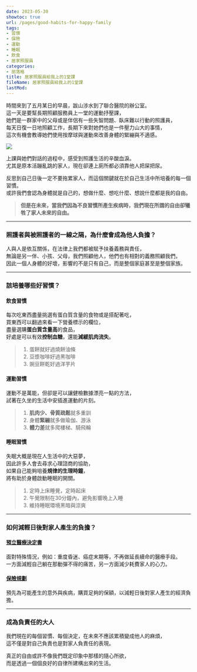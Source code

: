 ```yaml
---
date: 2023-05-30
showtoc: true
url: /pages/good-habits-for-happy-family
tags:
- 習慣
- 保險
- 運動
- 睡眠
- 飲食
- 居家照服員
categories:
- 部落格
title: 居家照服員給我上的1堂課
fileName: 居家照服員給我上的1堂課
lastMod: 
---
```

時間來到了五月某日的早晨，跋山涉水到了聯合醫院的辦公室。  
這一天是要幫長期照顧服務員上一堂的運動抒壓課，  
她們是一群家中的父母或是伴侶有一些失智問題、臥床難以行動的照護員，    
每天日復一日地照顧工作，長期下來對她們也是一件壓力山大的事情，  
這次有機會教導她們使用按摩球與運動來改善身體的緊繃與不適感。  
  
![](https://cdn.jsdelivr.net/gh/xiang0805/blogimage@main/img/%e5%b1%85%e5%ae%b6%e7%85%a7%e6%9c%8d%e5%93%a1%e7%b5%a6%e6%88%91%e4%b8%8a%e7%9a%841%e5%a0%82%e8%aa%b2-2.jpg)

上課與她們對話的過程中，感受到照護生活的辛酸血淚。  
尤其是原本活蹦亂跳的家人，現在卻連上廁所都必須靠他人把屎把尿。    
  
反思到自己日後一定不要拖累家人，而這個關鍵就在於自己生活中所培養的每一個習慣。  
或許我們會認為身體就是自己的，想做什麼、想吃什麼、想說什麼都是我的自由。   
    
>**但是在未來，當我們因為不良習慣所產生疾病時，我們現在所謂的自由卻犧牲了家人未來的自由。**

---

### 照護者與被照護者的一線之隔，為什麼會成為他人負擔？

人與人是依互關係，在法律上我們都被賦予扶養義務與責任，  
無論是另一伴、小孩、父母，我們照顧他人，他們也有相對的義務照顧我們，    
因此一個人身體的好壞，影響的不是只有自己，而是整個家庭甚至是整個家族。

---

### 該培養哪些好習慣？

#### 飲食習慣

每次吃東西盡量挑選有蛋白質含量的食物或是搭配著吃，  
買東西可以翻過來看一下營養標示的欄位，  
盡量選購**蛋白質含量高**的食品，  
好處是可以有效**控制血糖**，還能**減緩肌肉流失**。  
>1. 蛋餅就好過燒餅油條
>2. 豆漿咖啡好過黑咖啡
>3. 豌豆餅乾好過洋芋片

#### 運動習慣

運動不是萬能，但卻是可以讓健檢數據漂亮一點的方法，   
試著在久坐的生活中安插進運動的片刻。  
>1. **肌肉少、骨質疏鬆**就多重訓
>2. 身體**緊繃**就多做瑜伽、游泳
>3. **體力差**就多爬樓梯、騎飛輪

#### 睡眠習慣

失眠大概是現在人生活中的大惡夢，   
因此許多人會去尋求心理諮商的協助，  
如果自己能夠培養**規律的生理時鐘**，  
將有助於身體啟動睡眠的開關。  
>1. 定時上床睡覺，定時起床
>2. 午覺限制在30分鐘內，避免影響晚上入睡
>3. 維持睡眠環境黑暗與涼爽

---

### 如何減輕日後對家人產生的負擔？

#### [預立醫療決定書](https://tpech.gov.taipei/News_Content.aspx?n=37966ABD1666E9E1&sms=E78887F108B43780&s=067DBB46C1D36993)

面對特殊情況，例如：重度昏迷、癌症末期等，不再做延長續命的醫療手段。  
一方面減輕自己躺在那動彈不得的痛苦，另一方面減少耗費家人的心力。

#### [保險規劃](https://blog.finfo.tw/category/insurance-planning)

預先為可能產生的意外與疾病，購買足夠的保額，以減輕日後對家人產生的經濟負擔。

---

### 成為負責任的大人

我們現在的每個習慣、每個決定，在未來不應該累積變成他人的麻煩，   
這不僅是對自己負責也是對家人負責任的表現。    
  
真正的自由或許不像我們既定印象中那樣的隨心所欲，  
而是透過一個個良好的自律所建構出來的生活。
